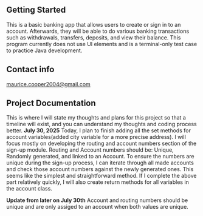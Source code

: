 ## Getting Started
This is a basic banking app that allows users to create or sign in to an account. Afterwards, they will be able to do various banking transactions such as withdrawals, transfers, deposits, and view their balance. 
This program currently does not use UI elements and is a terminal-only test case to practice Java development.  

## Contact info
maurice.cooper2004@gmail.com

## Project Documentation
This is where I will state my thoughts and plans for this project so that a timeline will exist, and you can understand my thoughts and coding process better. 
**July 30, 2025**
Today, I plan to finish adding all the set methods for account variables(added city variable for a more precise address). I will focus mostly on developing the routing and account numbers section of the sign-up module. 
Routing and Account numbers should be: Unique, Randomly generated, and linked to an Account.
To ensure the numbers are unique during the sign-up process, I can iterate through all made accounts and check those account numbers against the newly generated ones. This seems like the simplest and straightforward method.
If I complete the above part relatively quickly, I will also create return methods for all variables in the account class. 

**Update from later on July 30th**
Account and routing numbers should be unique and are only assiged to an account when both values are unique.